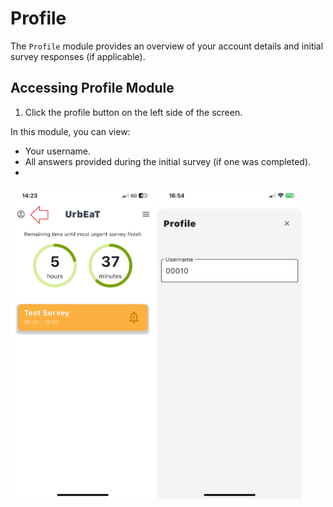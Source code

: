 # Profile
The `Profile` module provides an overview of your account details and initial survey responses (if applicable).

## Accessing Profile Module
1. Click the profile button on the left side of the screen.

In this module, you can view:
- Your username.
- All answers provided during the initial survey (if one was completed).
- 
<img alt="alt_text" height="500" src="imgs/main_screen_profile.png"/>
<img alt="alt_text" height="500" src="imgs/profile_screen.PNG"/>